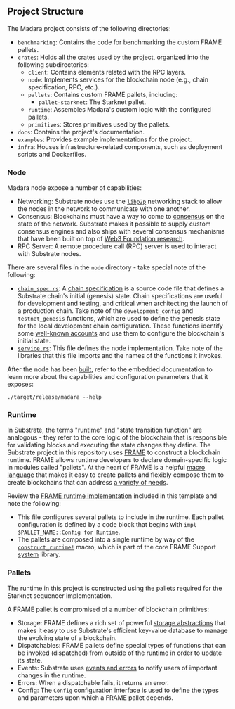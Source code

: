 ## Project Structure

The Madara project consists of the following directories:

- `benchmarking`: Contains the code for benchmarking the custom FRAME pallets.
- `crates`: Holds all the crates used by the project, organized into the
  following subdirectories:
  - `client`: Contains elements related with the RPC layers.
  - `node`: Implements services for the blockchain node (e.g., chain
    specification, RPC, etc.).
  - `pallets`: Contains custom FRAME pallets, including:
    - `pallet-starknet`: The Starknet pallet.
  - `runtime`: Assembles Madara's custom logic with the configured pallets.
  - `primitives`: Stores primitives used by the pallets.
- `docs`: Contains the project's documentation.
- `examples`: Provides example implementations for the project.
- `infra`: Houses infrastructure-related components, such as deployment scripts
  and Dockerfiles.

### Node

Madara node expose a number of capabilities:

- Networking: Substrate nodes use the [`libp2p`](https://libp2p.io/) networking
  stack to allow the nodes in the network to communicate with one another.
- Consensus: Blockchains must have a way to come to
  [consensus](https://docs.substrate.io/main-docs/fundamentals/consensus/) on
  the state of the network. Substrate makes it possible to supply custom
  consensus engines and also ships with several consensus mechanisms that have
  been built on top of
  [Web3 Foundation research](https://research.web3.foundation/en/latest/polkadot/NPoS/index.html).
- RPC Server: A remote procedure call (RPC) server is used to interact with
  Substrate nodes.

There are several files in the `node` directory - take special note of the
following:

- [`chain_spec.rs`](../crates/node/src/chain_spec.rs): A
  [chain specification](https://docs.substrate.io/main-docs/build/chain-spec/)
  is a source code file that defines a Substrate chain's initial (genesis)
  state. Chain specifications are useful for development and testing, and
  critical when architecting the launch of a production chain. Take note of the
  `development_config` and `testnet_genesis` functions, which are used to define
  the genesis state for the local development chain configuration. These
  functions identify some
  [well-known accounts](https://docs.substrate.io/reference/command-line-tools/subkey/)
  and use them to configure the blockchain's initial state.
- [`service.rs`](../crates/node/src/service.rs): This file defines the node
  implementation. Take note of the libraries that this file imports and the
  names of the functions it invokes.

After the node has been [built](#build), refer to the embedded documentation to
learn more about the capabilities and configuration parameters that it exposes:

```shell
./target/release/madara --help
```

### Runtime

In Substrate, the terms "runtime" and "state transition function" are
analogous - they refer to the core logic of the blockchain that is responsible
for validating blocks and executing the state changes they define. The Substrate
project in this repository uses
[FRAME](https://docs.substrate.io/reference/glossary/#frame) to construct a
blockchain runtime. FRAME allows runtime developers to declare domain-specific
logic in modules called "pallets". At the heart of FRAME is a helpful
[macro language](https://docs.substrate.io/reference/frame-macros/) that makes
it easy to create pallets and flexibly compose them to create blockchains that
can address [a variety of needs](https://substrate.io/ecosystem/projects/).

Review the [FRAME runtime implementation](../crates/runtime/src/lib.rs) included
in this template and note the following:

- This file configures several pallets to include in the runtime. Each pallet
  configuration is defined by a code block that begins with
  `impl $PALLET_NAME::Config for Runtime`.
- The pallets are composed into a single runtime by way of the
  [`construct_runtime!`](https://crates.parity.io/frame_support/macro.construct_runtime.html)
  macro, which is part of the core FRAME Support
  [system](https://docs.substrate.io/reference/frame-pallets/#system-pallets)
  library.

### Pallets

The runtime in this project is constructed using the pallets required for the
Starknet sequencer implementation.

A FRAME pallet is compromised of a number of blockchain primitives:

- Storage: FRAME defines a rich set of powerful
  [storage abstractions](https://docs.substrate.io/main-docs/build/runtime-storage/)
  that makes it easy to use Substrate's efficient key-value database to manage
  the evolving state of a blockchain.
- Dispatchables: FRAME pallets define special types of functions that can be
  invoked (dispatched) from outside of the runtime in order to update its state.
- Events: Substrate uses
  [events and errors](https://docs.substrate.io/main-docs/build/events-errors/)
  to notify users of important changes in the runtime.
- Errors: When a dispatchable fails, it returns an error.
- Config: The `Config` configuration interface is used to define the types and
  parameters upon which a FRAME pallet depends.
